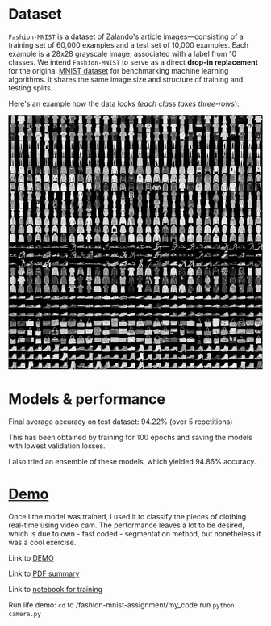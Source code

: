 # Dataset
`Fashion-MNIST` is a dataset of [Zalando](https://jobs.zalando.com/tech/)'s article images—consisting of a training set of 60,000 examples and a test set of 10,000 examples. Each example is a 28x28 grayscale image, associated with a label from 10 classes. We intend `Fashion-MNIST` to serve as a direct **drop-in replacement** for the original [MNIST dataset](http://yann.lecun.com/exdb/mnist/) for benchmarking machine learning algorithms. It shares the same image size and structure of training and testing splits.

Here's an example how the data looks (*each class takes three-rows*):

![](doc/img/fashion-mnist-sprite.png)

# Models & performance

Final average accuracy on test dataset: 94.22% (over 5 repetitions)

This has been obtained by training for 100 epochs and saving the models with lowest validation losses.

I also tried an ensemble of these models, which yielded 94.86% accuracy.

# [Demo](https://drive.google.com/file/d/1_4bvgIwhTv0_P-BhrG4WdfYNN8W-1ZaX/view)
Once I the model was trained, I used it to classify the pieces of clothing real-time using video cam. 
The performance leaves a lot to be desired, which is due to own - fast coded - segmentation method, but nonetheless it was a cool exercise.

Link to [DEMO](https://drive.google.com/file/d/1_4bvgIwhTv0_P-BhrG4WdfYNN8W-1ZaX/view) 

Link to [PDF summary](https://github.com/JakubCzerny/fashion-mnist-assignment/blob/master/assignment.pdf)

Link to [notebook for training](https://github.com/JakubCzerny/fashion-mnist-assignment/blob/master/my_code/training.ipynb)

Run life demo:
`cd` to /fashion-mnist-assignment/my_code 
run `python camera.py`


